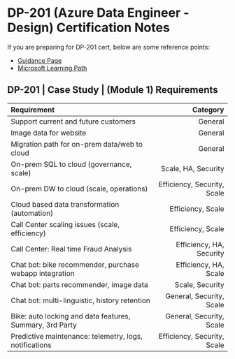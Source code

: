 # DP-201 (Azure Data Engineer - Design) Certification Notes 
If you are preparing for DP-201 cert, below are some reference points: 
- [Guidance Page](https://docs.microsoft.com/en-us/learn/certifications/exams/dp-201)
- [Microsoft Learning Path](https://docs.microsoft.com/en-us/learn/browse/?roles=data-engineer&products=azure&resource_type=learning%20path)


## DP-201 | Case Study | (Module 1) Requirements 

|   Requirement                                             | Category                      |
| :-------------------------------------------------------- | ----------------------------: | 
| Support current and future customers                      | General                       | 
| Image data for website                                    | General                       | 
| Migration path for on-prem data/web to cloud              | General                       | 
| On-prem SQL to cloud (governance, scale)                  | Scale, HA, Security           | 
| On-prem DW to cloud (scale, operations)                   | Efficiency, Security, Scale   |
| Cloud based data transformation (automation)              | Efficiency, Scale             |
| Call Center scaling issues (scale, efficiency)            | Efficiency, Scale             | 
| Call Center: Real time Fraud Analysis                     | Efficiency, HA, Security      | 
| Chat bot: bike recommender, purchase webapp integration   | Efficiency, HA, Scale         | 
| Chat bot: parts recommender, image data                   | Scale, Security               |          
| Chat bot: multi-linguistic, history retention             | General, Security, Scale      |
| Bike: auto locking and data features, Summary, 3rd Party  | General, Security, Scale      | 
| Predictive maintenance: telemetry, logs, notifications    | Efficiency, Security, Scale   | 
